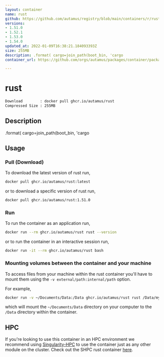 ```yaml
---
layout: container
name: rust
github: https://github.com/autamus/registry/blob/main/containers/r/rust/spack.yaml
versions:
- 1.51.0
- 1.52.1
- 1.53.0
- 1.54.0
updated_at: 2022-01-09T16:38:21.184093393Z
size: 255MB
description: .format( cargo=join_path(boot_bin, 'cargo
container_url: https://github.com/orgs/autamus/packages/container/package/rust

---
```

# rust
```bash 
Download        : docker pull ghcr.io/autamus/rust
Compressed Size : 255MB
```

## Description
.format( cargo=join_path(boot_bin, 'cargo

## Usage
### Pull (Download)
To download the latest version of rust run,

```bash
docker pull ghcr.io/autamus/rust:latest
```

or to download a specific version of rust run,

```bash
docker pull ghcr.io/autamus/rust:1.51.0
```
### Run
To run the container as an application run,
```bash
docker run --rm ghcr.io/autamus/rust rust --version
```

or to run the container in an interactive session run,
```bash
docker run -it --rm ghcr.io/autamus/rust bash
```

### Mounting volumes between the container and your machine
To access files from your machine within the rust container you'll have to mount them using the `-v external/path:internal/path` option.

For example,
```bash
docker run -v ~/Documents/Data:/Data ghcr.io/autamus/rust rust /Data/myData.csv
```
which will mount the `~/Documents/Data` directory on your computer to the `/Data` directory within the container.

## HPC
If you're looking to use this container in an HPC environment we recommend using [Singularity-HPC](https://singularity-hpc.readthedocs.io) to use the container just as any other module on the cluster. Check out the SHPC rust container [here](https://singularityhub.github.io/singularity-hpc/r/ghcr.io-autamus-rust/).